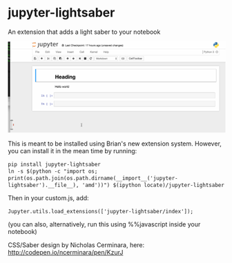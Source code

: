 # jupyter-lightsaber
An extension that adds a light saber to your notebook

![Demo](demo.gif)

This is meant to be installed using Brian's new extension system.  However, you
can install it in the mean time by running:

```
pip install jupyter-lightsaber
ln -s $(python -c "import os; print(os.path.join(os.path.dirname(__import__('jupyter-lightsaber').__file__), 'amd'))") $(ipython locate)/jupyter-lightsaber
```

Then in your custom.js, add:
```
Jupyter.utils.load_extensions(['jupyter-lightsaber/index']);
```
(you can also, alternatively, run this using %%javascript inside your notebook)

CSS/Saber design by Nicholas Cerminara, here: http://codepen.io/ncerminara/pen/KzurJ
